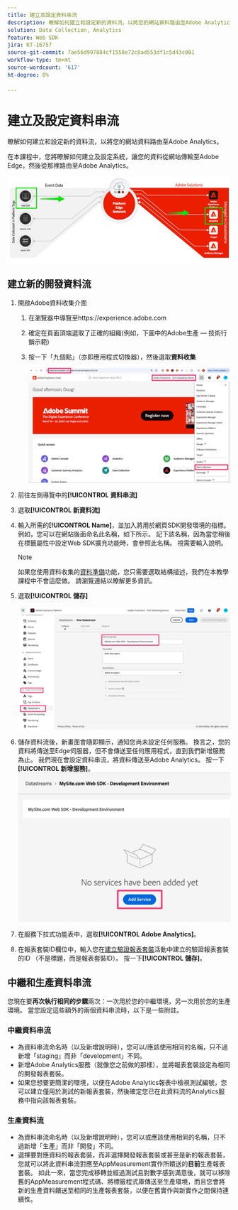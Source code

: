 ```yaml
---
title: 建立及設定資料串流
description: 瞭解如何建立和設定新的資料流，以將您的網站資料路由至Adobe Analytics。
solution: Data Collection, Analytics
feature: Web SDK
jira: KT-16757
source-git-commit: 7ae56d997884cf1558e72c0ad553df1c5d43c081
workflow-type: tm+mt
source-wordcount: '617'
ht-degree: 0%

---
```



# 建立及設定資料串流

瞭解如何建立和設定新的資料流，以將您的網站資料路由至Adobe Analytics。

在本課程中，您將瞭解如何建立及設定系統，讓您的資料從網站傳輸至Adobe Edge，然後從那裡路由至Adobe Analytics。

![架構圖](assets/architecture_diagram.jpg)

## 建立新的開發資料流

1. 開啟Adobe資料收集介面
   1. 在瀏覽器中導覽至https://experience.adobe.com
   1. 確定在頁面頂端選取了正確的組織(例如，下圖中的Adobe生產 — 技術行銷示範)
   1. 按一下「九個點」（亦即應用程式切換器），然後選取&#x200B;**資料收集**

      ![瀏覽至資料彙集](assets/navigate-to-data-collection.jpg)

1. 前往左側導覽中的&#x200B;**[!UICONTROL 資料串流]**
1. 選取&#x200B;**[!UICONTROL 新資料流]**
1. 輸入所需的&#x200B;**[!UICONTROL Name]**，並加入將用於網頁SDK開發環境的指標。 例如，您可以在網站後面命名此名稱，如下所示。 記下該名稱，因為當您稍後在標籤屬性中設定Web SDK擴充功能時，會參照此名稱。 視需要輸入說明。

   >[!NOTE]
   >
   >如果您使用資料收集的[資料準備](https://experienceleague.adobe.com/zh-hant/docs/platform-learn/data-collection/edge-network/data-prep)功能，您只需要選取結構描述，我們在本教學課程中不會這麼做。 請瀏覽連結以瞭解更多資訊。

1. 選取&#x200B;**[!UICONTROL 儲存]**

   ![建立資料流](assets/create-new-datastream.jpg)

1. 儲存資料流後，新畫面會隨即顯示，通知您尚未設定任何服務。 換言之，您的資料將傳送至Edge伺服器，但不會傳送至任何應用程式，直到我們新增服務為止。 我們現在會設定資料串流，將資料傳送至Adobe Analytics。 按一下&#x200B;**[!UICONTROL 新增服務]**。
   ![新增服務](assets/datastream-add-service.jpg)
1. 在服務下拉式功能表中，選取&#x200B;**[!UICONTROL Adobe Analytics]**。
1. 在報表套裝ID欄位中，輸入您在[建立驗證報表套裝](create-a-validation-report-suite.md)活動中建立的驗證報表套裝的ID （不是標題，而是報表套裝ID）。 按一下&#x200B;**[!UICONTROL 儲存]**。

## 中繼和生產資料串流

您現在要&#x200B;**再次執行相同的步驟**&#x200B;兩次：一次用於您的中繼環境，另一次用於您的生產環境。 當您設定這些額外的兩個資料串流時，以下是一些附註。

### 中繼資料串流

* 為資料串流命名時（以及新增說明時），您可以/應該使用相同的名稱，只不過新增「staging」而非「development」不同。
* 新增Adobe Analytics服務（就像您之前做的那樣），並將報表套裝設定為相同的開發報表套裝。
* 如果您想要更簡潔的環境，以便在Adobe Analytics報表中檢視測試編號，您可以建立僅用於測試的新報表套裝，然後確定您已在此資料流的Analytics服務中指向該報表套裝。

### 生產資料流

* 為資料串流命名時（以及新增說明時），您可以或應該使用相同的名稱，只不過新增「生產」而非「開發」不同。
* 選擇要對應資料的報表套裝，而非選擇開發報表套裝或甚至是新的報表套裝，您就可以將此資料串流對應至AppMeasurement實作所饋送的&#x200B;**目前**&#x200B;生產報表套裝。 如此一來，當您完成移轉並經過測試且對數字感到滿意後，就可以移除舊的AppMeasurement程式碼、將標籤程式庫傳送至生產環境，而且您會將新的生產資料饋送至相同的生產報表套裝，以便在舊實作與新實作之間保持連續性。
